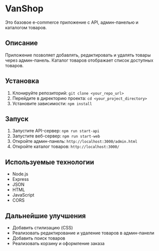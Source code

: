 # VanShop

Это базовое e-commerce приложение с API, админ-панелью и каталогом товаров.

## Описание

Приложение позволяет добавлять, редактировать и удалять товары через админ-панель.  Каталог товаров отображает список доступных товаров.

## Установка

1.  Клонируйте репозиторий: `git clone <your_repo_url>`
2.  Перейдите в директорию проекта: `cd <your_project_directory>`
3.  Установите зависимости: `npm install`

## Запуск

1.  Запустите API-сервер: `npm run start-api`
2.  Запустите веб-сервер: `npm run start-web`
3.  Откройте админ-панель: `http://localhost:3000/admin.html`
4.  Откройте каталог товаров: `http://localhost:3000/`

## Используемые технологии

*   Node.js
*   Express
*   JSON
*   HTML
*   JavaScript
*   CORS

## Дальнейшие улучшения

*   Добавить стилизацию (CSS)
*   Реализовать редактирование и удаление товаров в админ-панели
*   Добавить поиск товаров
*   Реализовать корзину и оформление заказа
